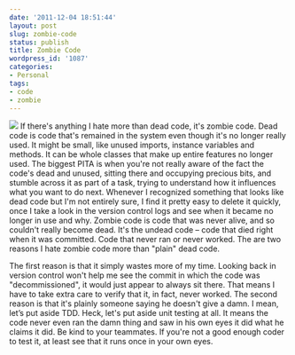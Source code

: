```yaml
---
date: '2011-12-04 18:51:44'
layout: post
slug: zombie-code
status: publish
title: Zombie Code
wordpress_id: '1087'
categories:
- Personal
tags:
- code
- zombie
---
```


[![](http://www.mariusv.com/wp-content/uploads/2011/12/code.jpg)](http://www.mariusv.com/wp-content/uploads/2011/12/code.jpg)
If there's anything I hate more than dead code, it's zombie code. Dead code is code that's remained in the system even though it's no longer really used.
It might be small, like unused imports, instance variables and methods. It can be whole classes that make up entire features no longer used.
The biggest PITA is when you're not really aware of the fact the code's dead and unused, sitting there and occupying precious bits, and stumble across it as part of a task, trying to understand how it influences what you want to do next.
Whenever I recognized something that looks like dead code but I'm not entirely sure, I find it pretty easy to delete it quickly, once I take a look in the version control logs and see when it became no longer in use and why.
Zombie code is code that was never alive, and so couldn't really become dead. It's the undead code – code that died right when it was committed. Code that never ran or never worked. The are two reasons I hate zombie code more than "plain" dead code.

The first reason is that it simply wastes more of my time. Looking back in version control won't help me see the commit in which the code was "decommissioned", it would just appear to always sit there. That means I have to take extra care to verify that it, in fact, never worked.
The second reason is that it's plainly someone saying he doesn't give a damn. I mean, let’s put aside TDD. Heck, let's put aside unit testing at all. It means the code never even ran the damn thing and saw in his own eyes it did what he claims it did.
Be kind to your teammates. If you're not a good enough coder to test it, at least see that it runs once in your own eyes.
